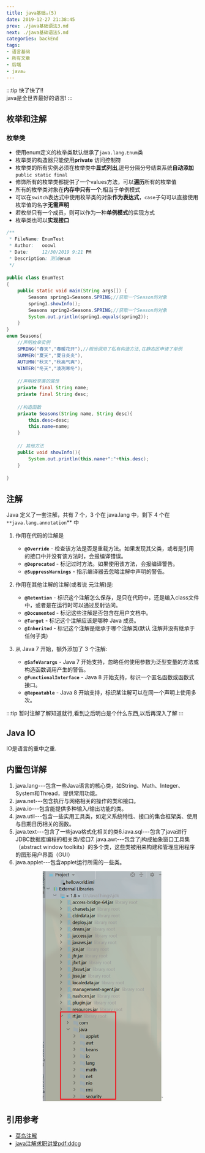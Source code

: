 ```yaml
---
title: java基础☕️(5)
date: 2019-12-27 21:38:45
prev: ./java基础语法3.md
next: ./java基础语法5.md
categories: backEnd
tags:
- 语言基础
- 所有文章
- 后端
- java☕️
---
```


:::tip   快了快了!!<br/>
java是全世界最好的语言!
:::

<!-- more -->

## 枚举和注解
### 枚举类
- 使用enum定义的枚举类默认继承了`java.lang.Enum`类
- 枚举类的构造器只能使用**private** 访问控制符
- 枚举类的所有实例必须在枚举类中**显式列出**,逗号分隔分号结束系统**自动添加**`public static final` 
- 修饰所有的枚举类都提供了一个values方法，可以**遍历**所有的枚举值
- 所有的枚举类对象在**内存中只有一个**,相当于单例模式
- 可以在`switch`表达式中使用枚举类的对象**作为表达式**，`case`子句可以直接使用枚举值的名字**无需声明**
- 若枚举只有一个成员，则可以作为一种**单例模式**的实现方式
- 枚举类也可以**实现接口**

```java
/**
 * FileName: EnumTest
 * Author:   ooowl
 * Date:     12/30/2019 9:21 PM
 * Description: 测试enum
 */

public class EnumTest
{
    public static void main(String args[]) {
        Seasons spring1=Seasons.SPRING;//获取一个Season的对象
        spring1.showInfo();
        Seasons spring2=Seasons.SPRING;//获取一个Season的对象
        System.out.println(spring1.equals(spring2));
    }
}
enum Seasons{
    //声明枚举实例
    SPRING("春天","春暖花开"),//相当调用了私有构造方法,在静态区申请了单例
    SUMMER("夏天","夏日炎炎"),
    AUTUMN("秋天","秋高气爽"),
    WINTER("冬天","凌冽寒冬");
    
    //声明枚举类的属性
    private final String name;
    private final String desc;

    //构造函数
    private Seasons(String name, String desc){
        this.desc=desc;
        this.name=name;
    }
    
    // 其他方法
    public void showInfo(){
        System.out.println(this.name+":"+this.desc);
    }

}
```
## 注解
Java 定义了一套注解，共有 7 个，3 个在 java.lang 中，剩下 4 个在 `**java.lang.annotation`** 中

1. 作用在代码的注解是

    - **`@Override`** - 检查该方法是否是重载方法。如果发现其父类，或者是引用的接口中并没有该方法时，会报编译错误。
    - **`@Deprecated`** - 标记过时方法。如果使用该方法，会报编译警告。
    - **`@SuppressWarnings`** - 指示编译器去忽略注解中声明的警告。

2. 作用在其他注解的注解(或者说 元注解)是:

    - **`@Retention`** - 标识这个注解怎么保存，是只在代码中，还是编入class文件中，或者是在运行时可以通过反射访问。
    - **`@Documented`** - 标记这些注解是否包含在用户文档中。
    - **`@Target`** - 标记这个注解应该是哪种 Java 成员。
    - **`@Inherited`** - 标记这个注解是继承于哪个注解类(默认 注解并没有继承于任何子类)

3. 从 Java 7 开始，额外添加了 3 个注解:

    - **`@SafeVarargs`** - Java 7 开始支持，忽略任何使用参数为泛型变量的方法或构造函数调用产生的警告。
    - **`@FunctionalInterface`** - Java 8 开始支持，标识一个匿名函数或函数式接口。
    - **`@Repeatable`** - Java 8 开始支持，标识某注解可以在同一个声明上使用多次。  


:::tip
暂时注解了解知道就行,看到之后明白是个什么东西,以后再深入了解
:::
## Java IO
IO是语言的重中之重.  

## 内置包详解
1. java.lang---包含一些Java语言的核心类，如String、Math、Integer、System和Thread，提供常用功能。
2. java.net---包含执行与网络相关的操作的类和接口。
3. java.io---包含能提供多种输入/输出功能的类。
4. java.util---包含一些实用工具类，如定义系统特性、接口的集合框架类、使用与日期日历相关的函数。
5. java.text---包含了一些java格式化相关的类6.iava.sql---包含了java进行JDBC数据库编程的相关类/接口7. java.awt---包含了j构成抽象窗口工具集（abstract window toolkits）的多个类，这些类被用来构建和管理应用程序的图形用户界面（GUI）
8. java.applet---包含applet运行所需的一些类。   
<div align=center ><img src="./static/Snipaste_2019-12-28_13-20-25.png" style="height: 600px"/>`
</div>

## 引用参考
- [菜鸟注解](https://www.runoob.com/w3cnote/java-annotation.html)
- [java注解求职讲堂pdf:ddcg](https://pan.baidu.com/s/1Xk-zeauimySygjNy1skT5A#list/path=%2F2019Java%E6%B1%82%E7%9F%A5%E8%AE%B2%E5%A0%82%E5%93%94%E5%93%A9%E5%93%94%E5%93%A9%E8%AF%BE%E4%BB%B6%E6%BA%90%E4%BB%A3%E7%A0%81%2Fday11%2F%E8%B5%84%E6%96%99)
<Valine></Valine>



